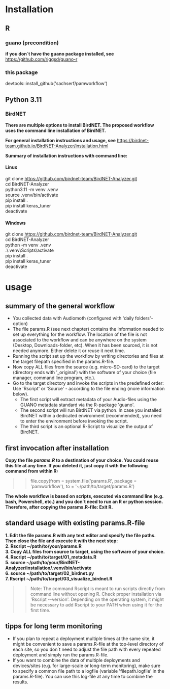 # Installation

## R 
### guano (precondition)

**if you don´t have the guano package installed, see**   https://github.com/riggsd/guano-r

### this package

devtools::install_github('sachserf/pamworkflow')

## Python 3.11
### BirdNET

**There are multiple options to install BirdNET. The proposed workflow uses the command line installation of BirdNET.**

**For general installation instructions and usage, see**   https://birdnet-team.github.io/BirdNET-Analyzer/installation.html

**Summary of installation instructions with command line:**  

#### Linux

git clone https://github.com/birdnet-team/BirdNET-Analyzer.git  
cd BirdNET-Analyzer  
python3.11 -m venv .venv  
source .venv/bin/activate  
pip install .  
pip install keras_tuner  
deactivate  

#### Windows

git clone https://github.com/birdnet-team/BirdNET-Analyzer.git  
cd BirdNET-Analyzer  
python -m venv .venv  
.\\.venv\\Scripts\\activate  
pip install .  
pip install keras_tuner  
deactivate  

# usage

## summary of the general workflow

- You collected data with Audiomoth (configured with 'daily folders'-option)
- The file params.R (see next chapter) contains the information needed to set up everything for the workflow. The location of the file is not associated to the workflow and can be anywhere on the system (Desktop, Downloads-folder, etc). When it has been sourced, it is not needed anymore. Either delete it or reuse it next time.
- Running the script set up the workflow by writing directories and files at the target filepath specified in the params.R-file. 
- Now copy ALL files from the source (e.g. micro-SD-card) to the target (directory ends with '_original') with the software of your choice (file manager, command line program, etc.). 
- Go to the target directory and invoke the scripts in the predefined order: Use 'Rscript' or 'Source' - according to the file ending (more information below).
    - The first script will extract metadata of your Audio-files using the GUANO metadata standard via the R-package 'guano'.
    - The second script will run BirdNET via python. In case you installed BirdNET within a dedicated environment (recommended), you need to enter the environment before invoking the script.
    - The third script is an optional R-Script to visualize the output of BirdNET.

## first invocation after installation

**Copy the file *params.R* to a destination of your choice. You could reuse this file at any time. If you deleted it, just copy it with the following command from within R:**  

>> file.copy(from = system.file('params.R', package = 'pamworkflow'), to = '~/path/to/target/params.R')

**The whole workflow is based on scripts, executed via command line (e.g. bash, Powershell, etc.) and you don´t need to run an R or python session. Therefore, after copying the params.R-file: Exit R.**

## standard usage with existing params.R-file

**1. Edit the file params.R with any text editor and specify the file paths. Then close the file and execute it with the next step:**   
**2. Rscript ~/path/to/your/params.R**  
**3. Copy ALL files from source to target, using the software of your choice.**  
**4. Rscript ~/path/to/target/01_metadata.R**  
**5. source ~/path/to/your/BirdNET-Analyzer/installation/.venv/bin/activate**  
**6. source ~/path/to/target/02_birdnet.py**  
**7. Rscript ~/path/to/target/03_visualize_birdnet.R**  

>> Note: The command Rscript is meant to run scripts directly from command line without opening R. Check proper installation via 'Rscript --version'. Depending on the operating system, it might be necessary to add Rscript to your PATH when using it for the first time.

## tipps for long term monitoring

- If you plan to repeat a deployment multiple times at the same site, it might be convenient to save a params.R-file at the top-level directory of each site, so you don´t need to adjust the file path with every repeated deployment and simply run the params.R-file.  
- If you want to combine the data of multiple deployments and devices/sites (e.g. for large-scale or long-term monitoring), make sure to specify a common file path to a logfile (variable 'filepath.logfile' in the params.R-file). You can use this log-file at any time to combine the results.

